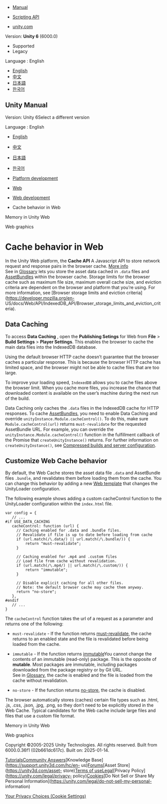 [](https://docs.unity3d.com)

  * [Manual](../Manual/index.html)
  * [Scripting API](../ScriptReference/index.html)

  * [unity.com](https://unity.com/)

Version: **Unity 6** (6000.0)

  * Supported
  * Legacy

Language : English

  * [English](/Manual/webgl-caching.html)
  * [中文](/cn/current/Manual/webgl-caching.html)
  * [日本語](/ja/current/Manual/webgl-caching.html)
  * [한국어](/kr/current/Manual/webgl-caching.html)

[](https://docs.unity3d.com)

## Unity Manual

Version: Unity 6Select a different version

Language : English

  * [English](/Manual/webgl-caching.html)
  * [中文](/cn/current/Manual/webgl-caching.html)
  * [日本語](/ja/current/Manual/webgl-caching.html)
  * [한국어](/kr/current/Manual/webgl-caching.html)

  * [Platform development ](PlatformSpecific.html)
  * [Web](webgl.html)
  * [Web development](webgl-develop.html)
  * Cache behavior in Web

[](webgl-memory.html)

Memory in Unity Web

[](webgl-graphics.html)

Web graphics

# Cache behavior in Web

In the Unity Web platform, the **Cache API** A Javascript API to store network
request and response pairs in the browser cache. [More
info](https://developer.mozilla.org/en-US/docs/Web/API/Cache)  
See in [Glossary](Glossary.html#CacheAPI) lets you store the asset data cached
in `.data` files and [AssetBundles](AssetBundlesIntro.html) within the browser
cache. Storage limits for the browser cache such as maximum file size, maximum
overall cache size, and eviction criteria are dependent on the browser and
platform that you’re using. For more information, see [Browser storage limits
and eviction criteria](https://developer.mozilla.org/en-
US/docs/Web/API/IndexedDB_API/Browser_storage_limits_and_eviction_criteria).

## Data Caching

To access **Data Caching** , open the **Publishing Setings** for Web from
**File** > **Build Settings** > **Player Settings**. This enables the browser
to cache the main data files into the IndexedDB database.

Using the default browser HTTP cache doesn’t guarantee that the browser caches
a particular response. This is because the browser HTTP cache has limited
space, and the browser might not be able to cache files that are too large.

To improve your loading speed, `IndexedDB` allows you to cache files above the
browser limit. When you cache more files, you increase the chance that
downloaded content is available on the user’s machine during the next run of
the build.

Data Caching only caches the `.data` files in the IndexedDB cache for HTTP
responses. To cache [AssetBundles](AssetBundlesIntro.html), you need to enable
Data Caching and override `unityInstance.Module.cacheControl()`. To do this,
make sure `Module.cacheControl(url)` returns `must-revalidate` for the
requested AssetBundle URL. For example, you can override the
`unityInstance.Module.cacheControl()` function in the fulfillment callback of
the Promise that `createUnityInstance()` returns. For further information on
`createUnityInstance()`, see [Compressed builds and server
configuration](webgl-deploying.html).

## Customize Web Cache behavior

By default, the Web Cache stores the asset data file `.data` and AssetBundle
files `.bundle`, and revalidates them before loading them from the cache. You
can change this behavior by adding a new [Web template](webgl-templates.html)
that changes the UnityLoader configuration.

The following example shows adding a custom cacheControl function to the
UnityLoader configuration within the `index.html` file.

    
    
    var config = {
       // ...
    #if USE_DATA_CACHING
       cacheControl: function (url) {
         // Caching enabled for .data and .bundle files.
         // Revalidate if file is up to date before loading from cache
         if (url.match(/\.data/) || url.match(/\.bundle/)) {
             return "must-revalidate";
         }
    
         // Caching enabled for .mp4 and .custom files
         // Load file from cache without revalidation.
         if (url.match(/\.mp4/) || url.match(/\.custom/)) {
             return "immutable";
         }
    
         // Disable explicit caching for all other files.
         // Note: the default browser cache may cache them anyway.
         return "no-store";
       },
    #endif
       // ...
    }
    

The `cacheControl` function takes the url of a request as a parameter and
returns one of the following:

  * `must-revalidate` \- If the function returns [must-revalidate](https://developer.mozilla.org/en-US/docs/Web/HTTP/Headers/Cache-Control#must-revalidate), the cache returns to an enabled state and the file is revalidated before being loaded from the cache.

  * `immutable` \- If the function returns [immutable](https://developer.mozilla.org/en-US/docs/Web/HTTP/Headers/Cache-Control#immutable)You cannot change the contents of an immutable (read-only) package. This is the opposite of **mutable**. Most packages are immutable, including packages downloaded from the package registry or by Git URL.  
See in [Glossary](Glossary.html#Immutable), the cache is enabled and the file
is loaded from the cache without revalidation.

  * `no-store` \- If the function returns [no-store](https://developer.mozilla.org/en-US/docs/Web/HTTP/Headers/Cache-Control#no-store), the cache is disabled.

The browser automatically stores (caches) certain file types such as .html,
.js, .css, .json, .jpg, .png, so they don’t need to be explicitly stored in
the Web Cache. Typical candidates for the Web cache include large files and
files that use a custom file format.

[](webgl-memory.html)

Memory in Unity Web

[](webgl-graphics.html)

Web graphics

Copyright ©2005-2025 Unity Technologies. All rights reserved. Built from
6000.0.36f1 (02b661dc617c). Built on: 2025-01-14.

[Tutorials](https://learn.unity.com/)[Community
Answers](https://answers.unity3d.com)[Knowledge
Base](https://support.unity3d.com/hc/en-
us)[Forums](https://forum.unity3d.com)[Asset Store](https://unity3d.com/asset-
store)[Terms of
use](https://docs.unity3d.com/Manual/TermsOfUse.html)[Legal](https://unity.com/legal)[Privacy
Policy](https://unity.com/legal/privacy-
policy)[Cookies](https://unity.com/legal/cookie-policy)[Do Not Sell or Share
My Personal Information](https://unity.com/legal/do-not-sell-my-personal-
information)

[Your Privacy Choices (Cookie Settings)](javascript:void\(0\);)

